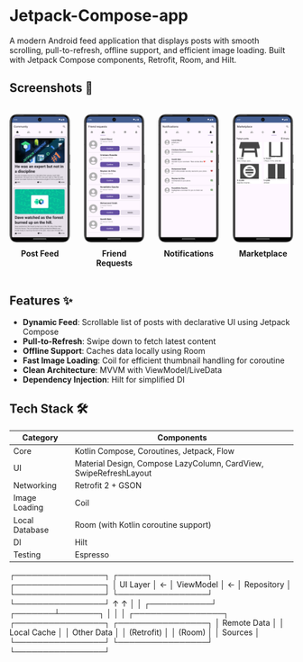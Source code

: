 # Jetpack-Compose-app


A modern Android feed application that displays posts with smooth scrolling, pull-to-refresh, offline support, and efficient image loading. Built with Jetpack Compose components, Retrofit, Room, and Hilt.

## Screenshots 📸

<div style="display: flex; overflow-x: auto; gap: 24px; padding: 16px 0;">
  <div style="text-align: center;">
    <img src="images/posts_img.png" width="280" style="border-radius: 12px; margin-bottom: 8px;"><br>
    <strong>Post Feed</strong>
  </div>
  <div style="text-align: center;">
    <img src="images/requests_img.png" width="280" style="border-radius: 12px; margin-bottom: 8px;"><br>
    <strong>Friend Requests</strong>
  </div>
  <div style="text-align: center;">
    <img src="images/notification_img.png" width="280" style="border-radius: 12px; margin-bottom: 8px;"><br>
    <strong>Notifications</strong>
  </div>
  <div style="text-align: center;">
    <img src="images/market_img.png" width="280" style="border-radius: 12px; margin-bottom: 8px;"><br>
    <strong>Marketplace</strong>
  </div>
</div>

## Features ✨
- **Dynamic Feed**: Scrollable list of posts with declarative UI using Jetpack Compose
- **Pull-to-Refresh**: Swipe down to fetch latest content
- **Offline Support**: Caches data locally using Room
- **Fast Image Loading**: Coil for efficient thumbnail handling for coroutine
- **Clean Architecture**: MVVM with ViewModel/LiveData
- **Dependency Injection**: Hilt for simplified DI

## Tech Stack 🛠️
| Category          | Components                                                                |
|-------------------|---------------------------------------------------------------------------|
| Core              | Kotlin Compose, Coroutines, Jetpack, Flow                                 |
| UI                | Material Design, Compose LazyColumn, CardView, SwipeRefreshLayout         |
| Networking        | Retrofit 2 + GSON                                                         |
| Image Loading     | Coil                                                                      |
| Local Database    | Room (with Kotlin coroutine support)                                      |
| DI                | Hilt                                                                      |
| Testing           | Espresso                                                                  |


┌────────────────┐   ┌────────────────┐   ┌────────────────┐
│    UI Layer    │ ← │  ViewModel     │ ← │  Repository    │
└────────────────┘   └────────────────┘   └────────────────┘
                                           ↑           ↑
                                           │           │
                                ┌───────────┘   ┌───────┴───────┐
                                │               │               │
                        ┌────────────────┐ ┌────────────────┐ ┌────────────────┐
                        │  Remote Data   │ │  Local Cache   │ │  Other Data    │
                        │  (Retrofit)    │ │  (Room)        │ │  Sources       │
                        └────────────────┘ └────────────────┘ └────────────────┘
